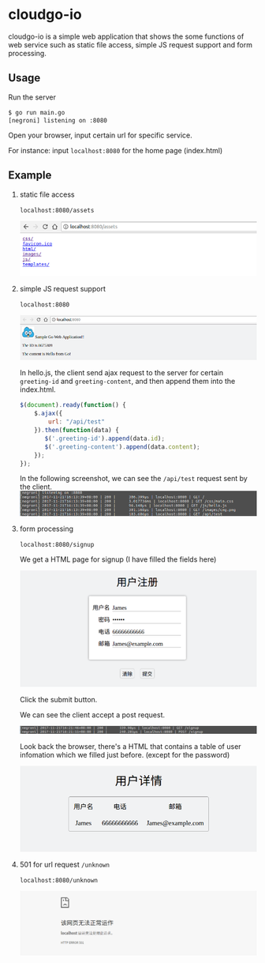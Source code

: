 [Negroni]: https://github.com/urfave/negroni

[Mux]: http://www.gorillatoolkit.org/pkg/mux

# cloudgo-io
cloudgo-io is a simple web application that shows the some functions of web service such as static file access, simple JS request support and form processing.

## Usage
Run the server
```
$ go run main.go
[negroni] listening on :8080
```
Open your browser, input certain url for specific service.

For instance:
input `localhost:8080` for the home page (index.html)

## Example
1. static file access

    `localhost:8080/assets`

    ![static file access](./screenshots/screenshot1.png)

2. simple JS request support

    `localhost:8080`

    ![static file access](./screenshots/screenshot2.png)

    In hello.js, the client send ajax request to the server for certain `greeting-id` and `greeting-content`, and then append them into the index.html.
    ```javascript
    $(document).ready(function() {
        $.ajax({
            url: "/api/test"
        }).then(function(data) {
           $('.greeting-id').append(data.id);
           $('.greeting-content').append(data.content);
        });
    });
    ```
    In the following screenshot, we can see the `/api/test` request sent by the client.
    ![api test](./screenshots/screenshot3.png)

3. form processing

    `localhost:8080/signup`

    We get a HTML page for signup (I have filled the fields here)

    ![sign up html](./screenshots/screenshot4.png)

    Click the submit button.

    We can see the client accept a post request.

    ![sign up post request](./screenshots/screenshot5.png)

    Look back the browser, there's a HTML that contains a table of user infomation which we filled just before. (except for the password)

    ![sign up response](./screenshots/screenshot6.png)

4. 501 for url request `/unknown`

    `localhost:8080/unknown`

    ![501](./screenshots/screenshot7.png)
